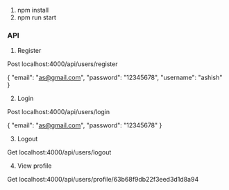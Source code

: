 1) npm install
2) npm run start

### API ###

1) Register 

Post localhost:4000/api/users/register

{
    "email": "as@gmail.com",
    "password": "12345678",
    "username": "ashish"
}

2) Login

Post localhost:4000/api/users/login

{
    "email": "as@gmail.com",
    "password": "12345678"
}

3) Logout 

Get localhost:4000/api/users/logout

4) View profile

Get localhost:4000/api/users/profile/63b68f9db22f3eed3d1d8a94
